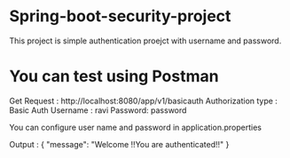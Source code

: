 # Spring-boot-security-project

This project is simple authentication proejct with username and password.

# You can test using Postman 

Get Request : http://localhost:8080/app/v1/basicauth
Authorization type : Basic Auth
Username : ravi
Password: password

You can configure user name and password in application.properties

Output :
{
    "message": "Welcome !!You are authenticated!!"
}
